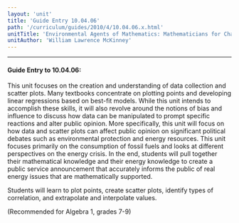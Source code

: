 ```yaml
---
layout: 'unit'
title: 'Guide Entry 10.04.06'
path: '/curriculum/guides/2010/4/10.04.06.x.html'
unitTitle: 'Environmental Agents of Mathematics: Mathematicians for Change'
unitAuthor: 'William Lawrence McKinney'
---
```


<body>
<hr/>
 <h4>
  Guide Entry to 10.04.06:
 </h4>
 <p>
  This unit focuses on the creation and understanding of data collection and scatter plots. Many textbooks concentrate on plotting points and developing linear regressions based on best-fit models. While this unit intends to accomplish these skills, it will also revolve around the notions of bias and influence to discuss how data can be manipulated to prompt specific reactions and alter public opinion. More specifically, this unit will focus on how data and scatter plots can affect public opinion on significant political debates such as environmental protection and energy resources. This unit focuses primarily on the consumption of fossil fuels and looks at different perspectives on the energy crisis. In the end, students will pull together their mathematical knowledge and their energy knowledge to create a public service announcement that accurately informs the public of real energy issues that are mathematically supported.
 </p>
<p>
  Students will learn to plot points, create scatter plots, identify types of correlation, and extrapolate and interpolate values.
 </p>
<p>
  (Recommended for Algebra 1, grades 7-9)
 </p>

</body>

